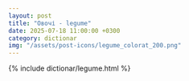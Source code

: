 ```yaml
---
layout: post
title: "Овочі - legume"
date: 2025-07-18 11:00:00 +0300
category: dictionar
img: "/assets/post-icons/legume_colorat_200.png"
---
```


{% include dictionar/legume.html %}
